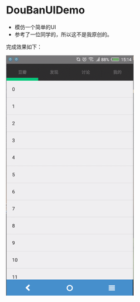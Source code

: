 # DouBanUIDemo

- 模仿一个简单的UI
- 参考了一位同学的，所以这不是我原创的。

完成效果如下：

![image](https://github.com/Dddddw/DouBanUIDemo/blob/master/image/GIF.gif)



